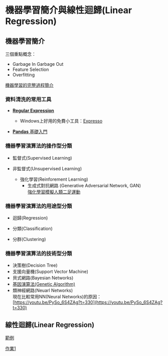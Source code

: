 # 機器學習簡介與線性迴歸(Linear Regression)

## 機器學習簡介

三個重點概念：  

- Garbage In Garbage Out
- Feature Selection
- Overfitting

[機器學習的完整過程簡介](https://youtu.be/X3paOmcrTjQ?t=27)

### 資料清洗的常用工具

- [**Regular Expression**](https://www.w3schools.com/python/python_regex.asp)
  - Windows上好用的免費小工具：[Expresso](http://www.ultrapico.com/ExpressoDownload.htm)

- [**Pandas** 基礎入門](https://blog.kdchang.cc/2017/10/11/python-data-science-and-machine-learning-pandas-tutorial)

### 機器學習演算法的操作型分類

- 監督式(Supervised Learning)

- 非監督式(Unsupervised Learning)
  - 強化學習(Reinforement Learning)
    - 生成式對抗網路 (Generative Adversarial Network, GAN)  
    [強化學習模擬人類二足運動](https://youtu.be/eVccQ82BekI)

### 機器學習演算法的用途型分類

- 迴歸(Regression)

- 分類(Classification)

- 分群(Clustering)

### 機器學習演算法的技術型分類

- 決策樹(Decision Tree)
- 支援向量機(Support Vector Machine)
- 貝式網路(Bayesian Networks)
- [基因演算法(Genetic Algorithm)](http://www.jade-cheng.com/au/coalhmm/optimization/)
- 類神經網路(Neuarl Networks)  
  現在比較常用NN(Neural Networks)的原因：[https://youtu.be/PySo_6S4ZAg?t=330](https://youtu.be/PySo_6S4ZAg?t=330)

## 線性迴歸(Linear Regression)

[範例](./linear_regression.md)

[作業1](./work1.md)
